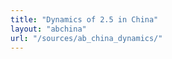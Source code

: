 ```yaml
---
title: "Dynamics of 2.5 in China"
layout: "abchina"
url: "/sources/ab_china_dynamics/"
---
```

